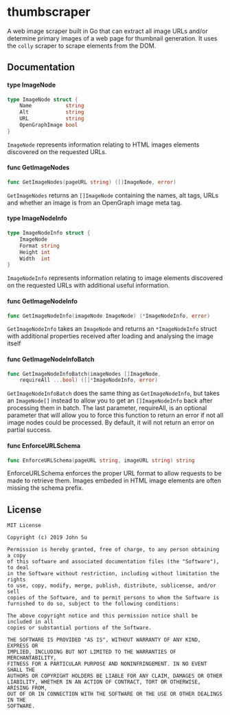 # thumbscraper
A web image scraper built in Go that can extract all image URLs and/or determine 
primary images of a web page for thumbnail generation. It uses the `colly` scraper 
to scrape elements from the DOM.

## Documentation

#### type ImageNode

```go
type ImageNode struct {
	Name           string
	Alt            string
	URL            string
	OpenGraphImage bool
}
```

`ImageNode` represents information relating to HTML images elements discovered on
the requested URLs.

#### func  GetImageNodes

```go
func GetImageNodes(pageURL string) ([]ImageNode, error)
```
`GetImageNodes` returns an `[]ImageNode` containing the names, alt tags, URLs and
whether an image is from an OpenGraph image meta tag.

#### type ImageNodeInfo

```go
type ImageNodeInfo struct {
	ImageNode
	Format string
	Height int
	Width  int
}
```

`ImageNodeInfo` represents information relating to image elements discovered on
the requested URLs with additional useful information.

#### func  GetImageNodeInfo

```go
func GetImageNodeInfo(imageNode ImageNode) (*ImageNodeInfo, error)
```
`GetImageNodeInfo` takes an `ImageNode` and returns an `*ImageNodeInfo` struct with
additional properties received after loading and analysing the image itself

#### func  GetImageNodeInfoBatch

```go
func GetImageNodeInfoBatch(imageNodes []ImageNode,
	requireAll ...bool) ([]*ImageNodeInfo, error)
```
`GetImageNodeInfoBatch` does the same thing as `GetImageNodeInfo`, but takes an
`ImageNode[]` instead to allow you to get an `[]ImageNodeInfo` back after processing
them in batch. The last parameter, requireAll, is an optional parameter that
will allow you to force this function to return an error if not all image nodes
could be processed. By default, it will not return an error on partial success.

#### func  EnforceURLSchema

```go
func EnforceURLSchema(pageURL string, imageURL string) string
```
EnforceURLSchema enforces the proper URL format to allow requests to be made to
retrieve them. Images embeded in HTML image elements are often missing the
schema prefix.

## License
```
MIT License

Copyright (c) 2019 John Su

Permission is hereby granted, free of charge, to any person obtaining a copy
of this software and associated documentation files (the "Software"), to deal
in the Software without restriction, including without limitation the rights
to use, copy, modify, merge, publish, distribute, sublicense, and/or sell
copies of the Software, and to permit persons to whom the Software is
furnished to do so, subject to the following conditions:

The above copyright notice and this permission notice shall be included in all
copies or substantial portions of the Software.

THE SOFTWARE IS PROVIDED "AS IS", WITHOUT WARRANTY OF ANY KIND, EXPRESS OR
IMPLIED, INCLUDING BUT NOT LIMITED TO THE WARRANTIES OF MERCHANTABILITY,
FITNESS FOR A PARTICULAR PURPOSE AND NONINFRINGEMENT. IN NO EVENT SHALL THE
AUTHORS OR COPYRIGHT HOLDERS BE LIABLE FOR ANY CLAIM, DAMAGES OR OTHER
LIABILITY, WHETHER IN AN ACTION OF CONTRACT, TORT OR OTHERWISE, ARISING FROM,
OUT OF OR IN CONNECTION WITH THE SOFTWARE OR THE USE OR OTHER DEALINGS IN THE
SOFTWARE.
```
